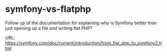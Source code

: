 # symfony-vs-flatphp

Follow up of the documentation for explaining why is Symfony better than just opening up a file and writing flat PHP?

URL: https://symfony.com/doc/current/introduction/from_flat_php_to_symfony2.html